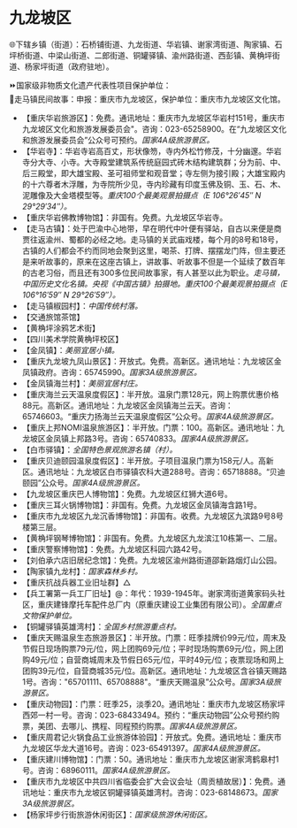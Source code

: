 # 九龙坡区  
🌐下辖乡镇（街道）：石桥铺街道、九龙街道、华岩镇、谢家湾街道、陶家镇、石坪桥街道、中梁山街道、二郎街道、铜罐驿镇、渝州路街道、西彭镇、黄桷坪街道、杨家坪街道（政府驻地）。  
  
⏩国家级非物质文化遗产代表性项目保护单位：  
🔸走马镇民间故事：申报：重庆市九龙坡区，保护单位：重庆市九龙坡区文化馆。   
  
* 【重庆华岩旅游区】：免费。通讯地址：重庆市九龙坡区华岩村151号，重庆市九龙坡区文化和旅游发展委员会"。咨询：023-65258900。在“九龙坡区文化和旅游发展委员会”公众号可预约。*国家4A级旅游景区。*  
* 【华岩寺】：华岩寺岩高百丈，形状像笏，寺内外松竹修茂，十分幽邃。华岩寺分大寺、小寺。大寺殿堂建筑系传统庭园式砖木结构建筑群；分为前、中、后三殿堂，即大雄宝殿、圣可祖师堂和观音堂；寺左侧为接引殿；大雄宝殿内的十六尊者木浮雕，为寺院所少见，寺内珍藏有印度玉佛及铜、玉、石、木、泥雕像及大金塔模型等。*重庆100个最美观景拍摄点（E 106°26′45″ N 29°29′34″）。*
* 【重庆华岩佛教博物馆】：非国有。免费。九龙坡区华岩寺。
* 【走马古镇】：处于巴渝中心地带，早在明代中叶便有驿站，自古以来便是商贾往返渝州、蜀都的必经之地。走马镇的关武庙戏楼，每个月的8号和18号，古镇的人们都会不约而同地会聚到这里，喝茶、打牌、摆摆龙门阵，但主要还是来听故事的，原来在这座古镇上，讲故事、听故事不但是一个延续了数百年的古老习俗，而且还有300多位民间故事家，有人甚至以此为职业。*走马镇，中国历史文化名镇。央视《中国古镇》拍摄地。重庆100个最美观景拍摄点（E 106°16′59″ N 29°26′59″）。*
* 【走马镇椒园村】：*中国传统村落。*
* 【交通旅馆茶馆】
* 【黄桷坪涂鸦艺术街】
* 【四川美术学院黄桷坪校区】
* 【金凤镇】：*美丽宜居小镇。*
* 【重庆九龙坡九凤山景区】：开放式。免费。高新区。通讯地址：九龙坡区金凤镇政府。咨询：65745990。*国家3A级旅游景区。*  
* 【金凤镇海兰村】：*美丽宜居村庄。*
* 【重庆海兰云天温泉度假区】：半开放。温泉门票128元，网上购票优惠价格88元。高新区。通讯地址：九龙坡区金凤镇海兰云天。咨询：65746603。“重庆力扬海兰云天温泉度假区”公众号。*国家4A级旅游景区。*  
* 【重庆上邦NOMI温泉旅游区】：半开放。门票：100。高新区。通讯地址：九龙坡区金凤镇上邦路3号。咨询：65740833。*国家4A级旅游景区。*  
* 【白市驿镇】：*全国特色景观旅游名镇（村）。*
* 【重庆贝迪颐园温泉度假区】：半开放。子项目温泉门票为158元/人。高新区。通讯地址：九龙坡区白市驿镇农科大道288号。咨询：65718888。“贝迪颐园”公众号。*国家4A级旅游景区。*  
* 【九龙坡区重庆巴人博物馆】：免费。九龙坡区红狮大道6号。
* 【重庆三耳火锅博物馆】：非国有。免费。九龙坡区金凤镇海含路1号。
* 【重庆市九龙坡区九龙沉香博物馆】：非国有。收费。九龙坡区九滨路9号8号楼第三层。
* 【黄桷坪钢琴博物馆】：非国有。免费。九龙坡区九龙滨江10栋第一、二层。
* 【重庆警察博物馆】：免费。九龙坡区科园六路42号。
* 【刘伯承六店旧居纪念馆】：免费。九龙坡区渝州路街道邵新路烟灯山公园。
* 【陶家镇九龙村】：*国家森林乡村。*
* 【重庆抗战兵器工业旧址群】△
* 【兵工署第一兵工厂旧址】@：年代：1939-1945年。谢家湾街道黄家码头社区，重庆建锋摩托车配件总厂内（原重庆建设工业集团有限公司）。*全国重点文物保护单位。*
* 【铜罐驿镇英雄湾村】：*全国乡村旅游重点村。*  
* 【重庆天赐温泉生态旅游景区】：半开放。门票：旺季挂牌价99元/位，周末及节假日现场购票79元/位，网上团购69元/位；平时现场购票69元/位，网上团购49元/位；自营商城周末及节假日65元/位，平时49元/位；夜票现场和网上团购39元/位，自营商城35元/位。高新区。通讯地址：九龙坡区含谷镇天赐路1号。咨询："65701111、65708888"。“重庆天赐温泉”公众号。*国家3A级旅游景区。*    
* 【重庆动物园】：门票：旺季25，淡季20。通讯地址：重庆市九龙坡区杨家坪西郊一村一号。咨询：023-68433494。预约：“重庆动物园”公众号预约购票，美团、去哪儿、携程、同程预约购票。*国家4A级旅游景区。*  
* 【重庆周君记火锅食品工业旅游体验园】：开放式。免费。通讯地址：重庆市九龙坡区华龙大道16号。咨询：023-65491397。*国家4A级旅游景区。*  
* 【重庆建川博物馆】：门票：50。通讯地址：重庆市九龙坡区谢家湾鹤皋村1号。咨询：68960111。*国家4A级旅游景区。*  
* 【重庆市九龙坡区中共四川省临委会扩大会议会址（周贡植故居）】：免费。通讯地址：重庆市九龙坡区铜罐驿镇英雄湾村。咨询：023-68148673。*国家3A级旅游景区。*    
* 【杨家坪步行街旅游休闲街区】：*国家级旅游休闲街区。*